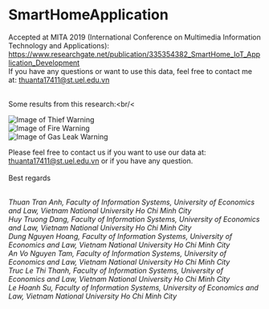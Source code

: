 # SmartHomeApplication
Accepted at MITA 2019 (International Conference on Multimedia Information Technology and Applications): https://www.researchgate.net/publication/335354382_SmartHome_IoT_Application_Development </br>
If you have any questions or want to use this data, feel free to contact me at: thuanta17411@st.uel.edu.vn<br/>
<br/>

Some results from this research:<br/<<br/>

![Image of Thief Warning](https://raw.githubusercontent.com/anhthuan1999/SmartHomeApplication/master/images/thief.png) <br/>
![Image of Fire Warning](https://raw.githubusercontent.com/anhthuan1999/SmartHomeApplication/master/images/fire.png)<br/>
![Image of Gas Leak Warning](https://raw.githubusercontent.com/anhthuan1999/SmartHomeApplication/master/images/gas.png) <br/>


Please feel free to contact us if you want to use our data at: thuanta17411@st.uel.edu.vn or if you have any question.<br/><br/>
Best regards<br/><br/>

<i>Thuan Tran Anh, Faculty of Information Systems, University of Economics and Law, Vietnam National University Ho Chi Minh City <br/>
Huy Truong Dang, Faculty of Information Systems, University of Economics and Law, Vietnam National University Ho Chi Minh City <br/>
Dung Nguyen Hoang, Faculty of Information Systems, University of Economics and Law, Vietnam National University Ho Chi Minh City <br/>
An Vo Nguyen Tam, Faculty of Information Systems, University of Economics and Law, Vietnam National University Ho Chi Minh City <br/>
Truc Le Thi Thanh, Faculty of Information Systems, University of Economics and Law, Vietnam National University Ho Chi Minh City<br/>
Le Hoanh Su, Faculty of Information Systems, University of Economics and Law, Vietnam National University Ho Chi Minh City<br/></i>
